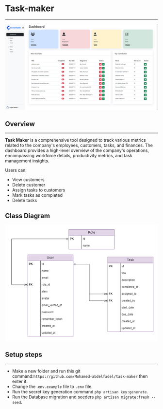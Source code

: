 # Task-maker
---
<p>
  <img src="dashboard.png?raw=true" alt="Dashboard" width="900"/>
</p>

## Overview

---

**Task Maker** is a comprehensive tool designed to track various metrics related to the company's employees, customers,
tasks, and finances. The dashboard provides a high-level overview of the company's operations, encompassing workforce
details, productivity metrics, and task management insights.

Users can:

- View customers
- Delete customer
- Assign tasks to customers
- Mark tasks as completed
- Delete tasks

## Class Diagram

<p>
  <img src="ERP.png?raw=true" alt="Dashboard" width="900"/>
</p>

## Setup steps

---

- Make a new folder and run this git command:``https://github.com/Mohamed-abdelfadel/task-maker`` then enter it.
- Change the .`env.example` file to `.env` file.
- Run the secret key generation command ``php artisan key:generate``.
- Run the Database migration and seeders ``php artisan migrate:fresh --seed``.

